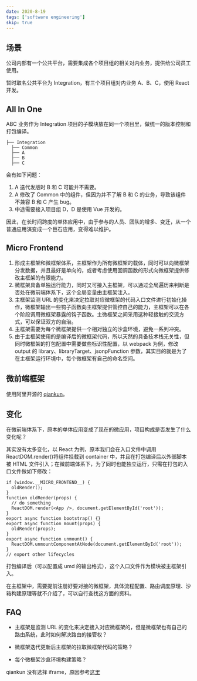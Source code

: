 ```yaml
---
date: 2020-8-19
tags: ['software engineering']
skip: true
---
```


## 场景

公司内部有一个公共平台，需要集成各个项目组的相关对内业务，提供给公司员工使用。

暂时取名公共平台为 Integration，有三个项目组对内业务 A、B、C，使用 React 开发。

## All In One

ABC 业务作为 Integration 项目的子模块放在同一个项目里，做统一的版本控制和打包编译。

```
├── Integration
  ├── Common
  ├── A
  ├── B
  ├── C
```

会有如下问题：

1. A 迭代发版时 B 和 C 可能并不需要。
2. A 修改了 Common 中的组件，但因为并不了解 B 和 C 的业务，导致该组件不兼容 B 和 C 产生 bug。
3. 中途需要接入项目组 D，D 是使用 Vue 开发的。

因此，在长时间跨度的单体应用中，由于参与的人员、团队的增多、变迁，从一个普通应用演变成一个巨石应用，变得难以维护。

## Micro Frontend

1. 形成主框架和微框架体系，主框架作为所有微框架的载体，同时可以向微框架分发数据，并且最好是单向的，或者考虑使用回调函数的形式向微框架提供修改主框架的有限能力。
2. 微框架具备单独运行能力，同时又可接入主框架，可以通过全局遍历来判断是否处在微前端体系下，这个全局变量由主框架注入。
3. 主框架监测 URL 的变化来决定拉取对应微框架的代码入口文件进行初始化操作，微框架输出一些钩子函数向主框架提供管控自己的能力，主框架可以在各个阶段调用微框架暴露的钩子函数。主微框架之间采用这种轻接触的交流方式，可以保证双方的自治。
4. 主框架需要为每个微框架提供一个相对独立的沙盒环境，避免一系列冲突。
5. 由于主框架使用的是编译后的微框架代码，所以天然的具备技术栈无关性，但同时微框架的打包配置中需要做些标识性配置，以 webpack 为例，修改 output 的 library、libraryTarget、jsonpFunction 参数，其实目的就是为了在主框架运行环境中，每个微框架有自己的命名空间。

## 微前端框架

使用阿里开源的 [qiankun](https://qiankun.umijs.org/)。

## 变化

在微前端体系下，原本的单体应用变成了现在的微应用，项目构成是否发生了什么变化呢？

其实没有太多变化，以 React 为例，原本我们会在入口文件中调用 ReactDOM.render()将组件挂载到 container 中，并且在打包编译后以外部脚本被 HTML 文件引入；在微前端体系下，为了同时也能独立运行，只需在打包的入口文件做如下修改：

```tsx
if (window.__MICRO_FRONTEND__) {
  oldRender();
}
function oldRender(props) {
  // do something
  ReactDOM.render(<App />, document.getElementById('root'));
}
export async function bootstrap() {}
export async function mount(props) {
  oldRender(props);
}
export async function unmount() {
  ReactDOM.unmountComponentAtNode(document.getElementById('root'));
}
// export other lifecycles
```

打包编译后（可以配置成 umd 的输出格式），这个入口文件作为模块被主框架引入。

在主框架中，需要提前注册好要对接的微框架，具体流程配置、路由调度原理、沙箱构建原理等就不介绍了，可以自行查找这方面的资料。

## FAQ

- 主框架是监测 URL 的变化来决定接入对应微框架的，但是微框架也有自己的路由系统，此时如何解决路由的接管权？

- 微框架迭代更新后主框架的拉取微框架代码的策略？

- 每个微框架沙盒环境构建策略？

qiankun 没有选择 iframe，原因参考[这里](https://www.yuque.com/kuitos/gky7yw/gesexv)

[1]: https://github.com/single-spa/single-spa
[2]: https://qiankun.umijs.org/zh/guide
